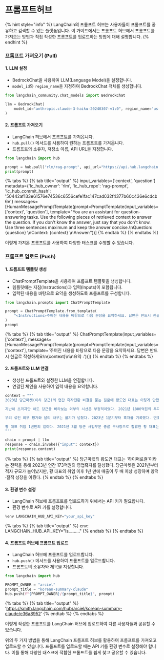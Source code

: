 # 프롬프트허브

{% hint style="info" %}
LangChain의 프롬프트 허브는 사용자들이 프롬프트를 공유하고 검색할 수 있는 플랫폼입니다. 이 가이드에서는 프롬프트 허브에서 프롬프트를 가져오는 방법과 직접 작성한 프롬프트를 업로드하는 방법에 대해 설명합니다.
{% endhint %}

### 프롬프트 가져오기 (Pull)

#### 1. LLM 설정

* BedrockChat을 사용하여 LLM(Language Model)을 설정합니다.
* `model_id`와 `region_name`을 지정하여 BedrockChat 객체를 생성합니다.

```python
from langchain_community.chat_models import BedrockChat

llm = BedrockChat(
    model_id="anthropic.claude-3-haiku-20240307-v1:0", region_name="us-east-1"
)
```

#### 2. 프롬프트 가져오기

* LangChain 허브에서 프롬프트를 가져옵니다.
* `hub.pull()` 메서드를 사용하여 원하는 프롬프트를 가져옵니다.
* 프롬프트의 소유자, 저장소 이름, API URL을 지정합니다.

```python
from langchain import hub

prompt = hub.pull("rlm/rag-prompt", api_url="https://api.hub.langchain.com")
print(prompt)
```

{% tabs %}
{% tab title="output" %}
input\_variables=\['context', 'question'] metadata={'lc\_hub\_owner': 'rlm', 'lc\_hub\_repo': 'rag-prompt', 'lc\_hub\_commit\_hash': '50442af133e61576e74536c6556cefe1fac147cad032f4377b60c436e6cdcb6e'} messages=\[HumanMessagePromptTemplate(prompt=PromptTemplate(input\_variables=\['context', 'question'], template="You are an assistant for question-answering tasks. Use the following pieces of retrieved context to answer the question. If you don't know the answer, just say that you don't know. Use three sentences maximum and keep the answer concise.\nQuestion: {question} \nContext: {context} \nAnswer:"))]
{% endtab %}
{% endtabs %}

이렇게 가져온 프롬프트를 사용하여 다양한 태스크를 수행할 수 있습니다.

### 프롬프트 업로드 (Push)

#### 1. 프롬프트 템플릿 생성

* ChatPromptTemplate을 사용하여 프롬프트 템플릿을 생성합니다.
* 템플릿에는 지침(Instructions)과 입력(Inputs)이 포함됩니다.
* 입력된 내용을 바탕으로 요약을 생성하도록 프롬프트를 구성합니다.

```python
from langchain.prompts import ChatPromptTemplate

prompt = ChatPromptTemplate.from_template(
    "<Instructions>주어진 내용을 바탕으로 다음 문장을 요약하세요. 답변은 반드시 한글로 작성하세요</Instructions>\n\n<Inputs>{input}</Inputs>\n\n요약 :"
)
prompt
```

{% tabs %}
{% tab title="output" %}
ChatPromptTemplate(input\_variables=\['context'], messages=\[HumanMessagePromptTemplate(prompt=PromptTemplate(input\_variables=\['context'], template='주어진 내용을 바탕으로 다음 문장을 요약하세요. 답변은 반드시 한글로 작성하세요\n{context}\n\n요약 :'))])
{% endtab %}
{% endtabs %}

#### 2. 프롬프트와 LLM 연결

* 생성한 프롬프트와 설정한 LLM을 연결합니다.
* 연결된 체인을 사용하여 입력 내용을 요약합니다.

```python
context = """
2023년 당근마켓(이하 당근)의 연간 흑자전환 비결을 묻는 질문에 황도연 대표는 이렇게 답했다. 1시간 남짓한 시간 동안 진행된 인터뷰에서 황 대표는 '하이퍼로컬'이라는 단어를 11번 언급했다.

지난해 초까지만 해도 당근을 바라보는 외부의 시선은 부정적이었다. 2021년 1800억원의 투자유치를 통해 3조원의 기업가치를 인정 받은 이후 2021년 352억원, 2022년 464억원으로 적자폭이 나날이 늘었기 때문이다. 일각에서는 '플랫폼의 저주'라는 얘기까지 돌았다.

우려 섞인 외부 평가와 달리 내부는 활기가 넘쳤다. 2023년 1분기부터 흑자를 기록했다. 연초부터 이어진 흑자는 연말까지 이어져 연간 173억원의 영업흑자(별도기준)를 기록했다. 같은 기간 매출액은 499억원에서 1276억원으로 2배 이상 성장했다. 양적·질적 성장을 모두 이뤘다.

황 대표 취임 1년만의 일이다. 2021년 3월 당근 사업부문 총괄 부사장으로 합류한 황 대표는 이듬해 11월 대표로 선임됐다. 지난 1년 동안 당근에는 어떤 변화가 있었을까. 서울 서초구 서초동 당근 본사에서 황 대표를 직접 만나 들어봤다.
"""

chain = prompt | llm
response = chain.invoke({"input": context})
print(response.content)
```

{% tabs %}
{% tab title="output" %}
당근마켓의 황도연 대표는 '하이퍼로컬'이라는 전략을 통해 2023년 연간 173억원의 영업흑자를 달성했다. 당근마켓은 2021년부터 적자 규모가 늘어났지만, 황 대표의 취임 이후 1년 만에 매출이 두 배 이상 성장하며 양적·질적 성장을 이뤘다.
{% endtab %}
{% endtabs %}

#### 3. 환경 변수 설정

* LangChain 허브에 프롬프트를 업로드하기 위해서는 API 키가 필요합니다.
* 환경 변수로 API 키를 설정합니다.

```python
%env LANGCHAIN_HUB_API_KEY="your_api_key"
```

{% tabs %}
{% tab title="output" %}
env: LANGCHAIN\_HUB\_API\_KEY="ls\_\_......"
{% endtab %}
{% endtabs %}

#### 4. 프롬프트 허브에 프롬프트 업로드

* LangChain 허브에 프롬프트를 업로드합니다.
* `hub.push()` 메서드를 사용하여 프롬프트를 업로드합니다.
* 프롬프트의 소유자와 제목을 지정합니다.

```python
from langchain import hub

PROMPT_OWNER = "arciel"
prompt_title = "korean-summary-claude"
hub.push(f"{PROMPT_OWNER}/{prompt_title}", prompt)
```

{% tabs %}
{% tab title="output" %}
'https://smith.langchain.com/hub/arciel/korean-summary-claude/e36a8952'
{% endtab %}
{% endtabs %}

이렇게 작성한 프롬프트를 LangChain 허브에 업로드하여 다른 사용자들과 공유할 수 있습니다.

위의 두 가지 방법을 통해 LangChain 프롬프트 허브를 활용하여 프롬프트를 가져오고 업로드할 수 있습니다. 프롬프트를 업로드할 때는 API 키를 환경 변수로 설정해야 합니다. 이를 통해 다양한 태스크에 적합한 프롬프트를 쉽게 찾고 공유할 수 있습니다.
